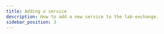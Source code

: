 ```yaml
---
title: Adding a service
description: How to add a new service to the lab-exchange.
sidebar_position: 3
---
```

